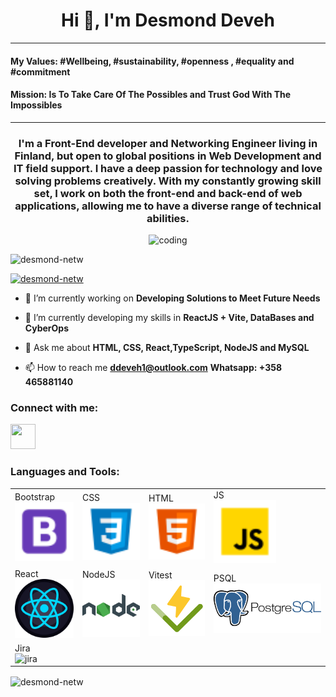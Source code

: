 <h1 align="center">Hi 👋, I'm Desmond Deveh</h1>
<hr>
<h4>My Values: #Wellbeing, #sustainability, #openness , #equality and #commitment  </h4>
<h4> Mission: Is To Take Care Of The Possibles and Trust God With The Impossibles </h4>
<hr>
<h3 align="center">
  I'm a Front-End developer and Networking Engineer living in Finland, but open to global positions in Web Development and IT field support. 
  I have a deep passion for technology and love solving problems creatively. 
  With my constantly growing skill set, I work on both the front-end and back-end of web applications, 
  allowing me to have a diverse range of technical abilities.
</h3>

<!-- Corrected Image -->
<p align="center">
  <img 
    alt="coding" 
    width="300" 
    src="https://media.giphy.com/media/L1R1tvI9svkIWwpVYr/giphy.gif"
  />
</p>

<p align="left">
  <img 
    src="https://komarev.com/ghpvc/?username=desmond-netw&label=Profile%20views&color=0e75b6&style=flat" 
    alt="desmond-netw" 
  />
</p>

<p align="left">
  <a href="https://github.com/ryo-ma/github-profile-trophy">
    <img 
      src="https://github-profile-trophy.vercel.app/?username=desmond-netw" 
      alt="desmond-netw" 
    />
  </a>
</p>

- 🔭 I’m currently working on **Developing Solutions to Meet Future Needs**

- 🌱 I’m currently developing my skills in **ReactJS + Vite, DataBases and CyberOps**

- 💬 Ask me about **HTML, CSS, React,TypeScript, NodeJS and MySQL**

- 📫 How to reach me **ddeveh1@outlook.com** **Whatsapp: +358 465881140**

<h3 align="left">Connect with me:</h3>
<p align="left">
  <!-- Add social media links if any -->
  <a class="whatsapp-btn" target="_blank" href="https://wa.me/358465881140">
     <img
       src="[https://icons8.it/icon/16733/whatsapp.svg](https://www.google.com/url?sa=i&url=https%3A%2F%2Fwww.pngplay.com%2Fimage%2F322512&psig=AOvVaw22-LFDXLDQux5CtNcsETLn&ust=1735724117059000&source=images&cd=vfe&opi=89978449&ved=0CBQQjRxqFwoTCMi4q77a0YoDFQAAAAAdAAAAABAE)"
       target="_blank"
       alter="whatsapp"
       width= "40"
       height="40"
       />
  </a>
</p>

<h3 align="left">Languages and Tools:</h3>
<p align="left">
  <table> 
     <tr>
        <td>Bootstrap<br><img src="https://github.com/Desmond-netw/desmondNetw/blob/main/icons/bootstrap.png" width="100" title="BootStrap"></td>
        <td>CSS<br><img src="https://github.com/Desmond-netw/desmondNetw/blob/main/icons/css.png" width="100" title="CSS"></td>
        <td>HTML<br><img src="https://github.com/Desmond-netw/desmondNetw/blob/main/icons/html.png" width="100" title="html"></td>
        <td>JS<br><img src="https://github.com/Desmond-netw/desmondNetw/blob/main/icons/js.png" width="100" title="js"></td>
      </tr>
      <tr>
        <td>React<br><img src="https://github.com/Desmond-netw/desmondNetw/blob/main/icons/react.png" width="100" title="BootStrap"></td>
        <td>NodeJS<br><img src="https://github.com/Desmond-netw/desmondNetw/blob/main/icons/node.png" width="100" title="node"></td>
        <td>Vitest<br><img src="https://github.com/Desmond-netw/desmondNetw/blob/main/icons/vite.png" width="100" title="CSS"></td>
        <td>PSQL<br><img src="https://github.com/Desmond-netw/desmondNetw/blob/main/icons/psql.png" width="200" title="psql"></td>
      </tr>
      <tr>
        <td>Jira<br><img src="https://github.com/Desmond-netw/desmondNetw/blob/main/icons/jira.png" width="200" title="jira"></td>
      </tr>

  </table>
  <!-- Repeat for other icons -->
</p>

<!-- GitHub Stats -->
<p>
  <img 
    align="center" 
    src="https://github-readme-stats.vercel.app/api/top-langs?username=desmond-netw&show_icons=true&locale=en&layout=compact" 
    alt="desmond-netw" 
  />
</p>
